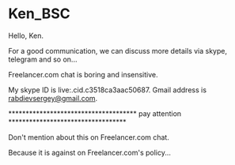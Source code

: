 # Ken_BSC

Hello, Ken.

For a good communication, we can discuss more details via skype, telegram and so on...

Freelancer.com chat is boring and insensitive.

My skype ID is live:.cid.c3518ca3aac50687.
Gmail address is rabdievsergey@gmail.com.

************************************* pay attention **********************************

Don't mention about this on Freelancer.com chat.

Because it is against on Freelancer.com's policy...
 
